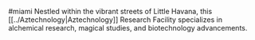 #miami 
Nestled within the vibrant streets of Little Havana, this [[../Aztechnology|Aztechnology]] Research Facility specializes in alchemical research, magical studies, and biotechnology advancements.